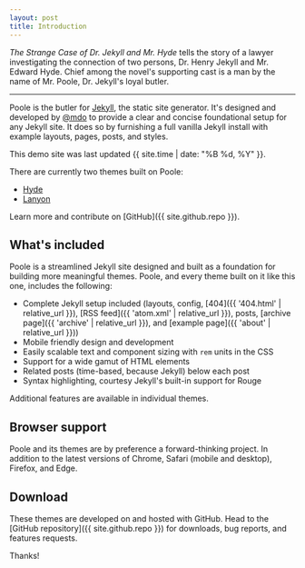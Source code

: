 ```yaml
---
layout: post
title: Introduction
---
```


*The Strange Case of Dr. Jekyll and Mr. Hyde* tells the story of a lawyer investigating the
connection of two persons, Dr. Henry Jekyll and Mr. Edward Hyde. Chief among the novel's supporting
cast is a man by the name of Mr. Poole, Dr. Jekyll's loyal butler.

-----

Poole is the butler for [Jekyll](http://jekyllrb.com), the static site generator. It's designed and
developed by [@mdo](https://twitter.com/mdo) to provide a clear and concise foundational setup for
any Jekyll site. It does so by furnishing a full vanilla Jekyll install with example layouts, pages,
posts, and styles.

This demo site was last updated {{ site.time | date: "%B %d, %Y" }}.

There are currently two themes built on Poole:

* [Hyde](http://hyde.getpoole.com)
* [Lanyon](http://lanyon.getpoole.com)

Learn more and contribute on [GitHub]({{ site.github.repo }}).

## What's included

Poole is a streamlined Jekyll site designed and built as a foundation for building more meaningful
themes. Poole, and every theme built on it like this one, includes the following:

* Complete Jekyll setup included (layouts, config, [404]({{ '404.html' | relative_url }}), [RSS
  feed]({{ 'atom.xml' | relative_url }}), posts, [archive page]({{ 'archive' | relative_url }}), and
  [example page]({{ 'about' | relative_url }}))
* Mobile friendly design and development
* Easily scalable text and component sizing with `rem` units in the CSS
* Support for a wide gamut of HTML elements
* Related posts (time-based, because Jekyll) below each post
* Syntax highlighting, courtesy Jekyll's built-in support for Rouge

Additional features are available in individual themes.

## Browser support

Poole and its themes are by preference a forward-thinking project. In addition to the latest
versions of Chrome, Safari (mobile and desktop), Firefox, and Edge.

## Download

These themes are developed on and hosted with GitHub. Head to the [GitHub repository]({{
site.github.repo }}) for downloads, bug reports, and features requests.

Thanks!
